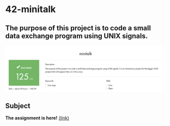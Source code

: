 # 42-minitalk
## The purpose of this project is to code a small data exchange program using UNIX signals.
![screenshot](result.png)
## Subject
**The assignment is here!** [(link)](https://github.com/AtaullinShamil/42-minitalk/blob/main/minitalk_subject.pdf)
